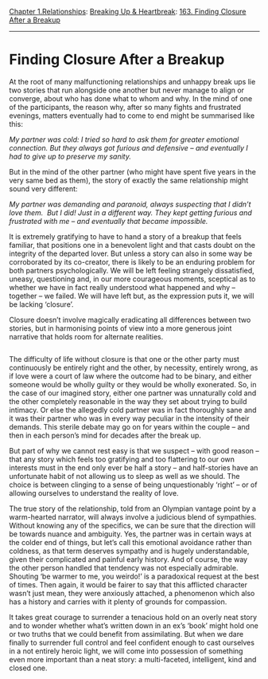 [Chapter 1.Relationships](https://www.theschooloflife.com/thebookoflife/category/relationships/): [Breaking Up & Heartbreak](https://www.theschooloflife.com/thebookoflife/category/relationships/breaking-up-heartbreak/): [163. Finding Closure After a Breakup](https://www.theschooloflife.com/thebookoflife/finding-closure-after-a-breakup/)

* * *

# Finding Closure After a Breakup

At the root of many malfunctioning relationships and unhappy break ups lie two stories that run alongside one another but never manage to align or converge, about who has done what to whom and why. In the mind of one of the participants, the reason why, after so many fights and frustrated evenings, matters eventually had to come to end might be summarised like this:

_My partner was cold: I tried so hard to ask them for greater emotional connection. But they always got furious and defensive – and eventually I had to give up to preserve my sanity._

But in the mind of the other partner (who might have spent five years in the very same bed as them), the story of exactly the same relationship might sound very different:

_My partner was demanding and paranoid, always suspecting that I didn’t love them.&nbsp; But I did! Just in a different way. They kept getting furious and frustrated with me – and eventually that became impossible._

It is extremely gratifying to have to hand a story of a breakup that feels familiar, that positions one in a benevolent light and that casts doubt on the integrity of the departed lover. But unless a story can also in some way be corroborated by its co-creator, there is likely to be an enduring problem for both partners psychologically. We will be left feeling strangely dissatisfied, uneasy, questioning and, in our more courageous moments, sceptical as to whether we have in fact really understood what happened and why – together – we failed. We will have left but, as the expression puts it, we will be lacking ‘closure’.

Closure doesn’t involve magically eradicating all differences between two stories, but in harmonising points of view into a more generous joint narrative that holds room for alternate realities.&nbsp;

<figure class="aligncenter"><img src="https://www.theschooloflife.com/thebookoflife/wp-content/uploads/2019/11/pink-stand-1-1024x667.jpg" alt="" class="wp-image-23910" srcset="https://www.theschooloflife.com/thebookoflife/wp-content/uploads/2019/11/pink-stand-1-1024x667.jpg 1024w, https://www.theschooloflife.com/thebookoflife/wp-content/uploads/2019/11/pink-stand-1-300x196.jpg 300w, https://www.theschooloflife.com/thebookoflife/wp-content/uploads/2019/11/pink-stand-1-768x500.jpg 768w, https://www.theschooloflife.com/thebookoflife/wp-content/uploads/2019/11/pink-stand-1.jpg 1200w" sizes="(max-width: 1024px) 100vw, 1024px"></figure>

The difficulty of life without closure is that one or the other party must continuously be entirely right and the other, by necessity, entirely wrong, as if love were a court of law where the outcome had to be binary, and either someone would be wholly guilty or they would be wholly exonerated. So, in the case of our imagined story, either one partner was unnaturally cold and the other completely reasonable in the way they set about trying to build intimacy. Or else the allegedly cold partner was in fact thoroughly sane and it was their partner who was in every way peculiar in the intensity of their demands. This sterile debate may go on for years within the couple – and then in each person’s mind for decades after the break up.

But part of why we cannot rest easy is that we suspect – with good reason – that any story which feels too gratifying and too flattering to our own interests must in the end only ever be half a story – and half-stories have an unfortunate habit of not allowing us to sleep as well as we should. The choice is between clinging to a sense of being unquestionably ‘right’ – or of allowing ourselves to understand the reality of love.

The true story of the relationship, told from an Olympian vantage point by a warm-hearted narrator, will always involve a judicious blend of sympathies. Without knowing any of the specifics, we can be sure that the direction will be towards nuance and ambiguity. Yes, the partner was in certain ways at the colder end of things, but let’s call this emotional avoidance rather than coldness, as that term deserves sympathy and is hugely understandable, given their complicated and painful early history. And of course, the way the other person handled that tendency was not especially admirable. Shouting ‘be warmer to me, you weirdo!’ is a paradoxical request at the best of times. Then again, it would be fairer to say that this afflicted character wasn’t just mean, they were anxiously attached, a phenomenon which also has a history and carries with it plenty of grounds for compassion.

It takes great courage to surrender a tenacious hold on an overly neat story and to wonder whether what’s written down in an ex’s ‘book’ might hold one or two truths that we could benefit from assimilating. But when we dare finally to surrender full control and feel confident enough to cast ourselves in a not entirely heroic light, we will come into possession of something even more important than a neat story: a multi-faceted, intelligent, kind and closed one.
